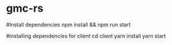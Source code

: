 # gmc-rs
#Install dependencies
npm install && npm run start

#installing dependencies for client
cd client
yarn install
yarn start
